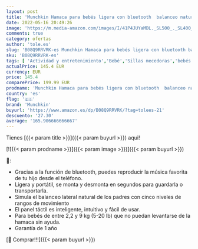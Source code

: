 ```yaml
---
layout: post
title: 'Munchkin Hamaca para bebés ligera con bluetooth  balanceo natural en cinco rangos de movimiento y mando a distancia'
date: 2022-05-16 20:49:26
image: 'https://m.media-amazon.com/images/I/41P4JUYaMDL._SL500_._SL400_.jpg'
comments: true
category: ofertas
author: 'tole.es'
slug: 'B08Q9RRVRK-es Munchkin Hamaca para bebés ligera con bluetooth balanceo...'
sku: 'B08Q9RRVRK-es'
tags: [ 'Actividad y entretenimiento','Bebé','Sillas mecedoras','bebés','munchkin','🇪🇸', ]
actualPrice: 145.4 EUR
currency: EUR
price: 145.4
comparePrice: 199.99 EUR
prodname: 'Munchkin Hamaca para bebés ligera con bluetooth  balanceo natural en cinco rangos de movimiento y mando a distancia'
country: 'es'
flag: '🇪🇸'
brand: 'Munchkin'
buyurl: 'https://www.amazon.es/dp/B08Q9RRVRK/?tag=tolees-21'
descuento: '27.30'
average: '165.906666666667'
---
```


Tienes [{{< param title >}}]({{< param buyurl >}}) aqui!

[![{{< param prodname >}}]({{< param image >}})]({{< param buyurl >}})

🔎:

- Gracias a la función de bluetooth, puedes reproducir la música favorita de tu hijo desde el teléfono.
- Ligera y portátil, se monta y desmonta en segundos para guardarla o transportarla.
- Simula el balanceo lateral natural de los padres con cinco niveles de rangos de movimiento
- El panel táctil es inteligente, intuitivo y fácil de usar.
- Para bebés de entre 2,2 y 9 kg (5-20 lb) que no puedan levantarse de la hamaca sin ayuda.
- Garantía de 1 año

[🛒 Comprar!!!]({{< param buyurl >}})

